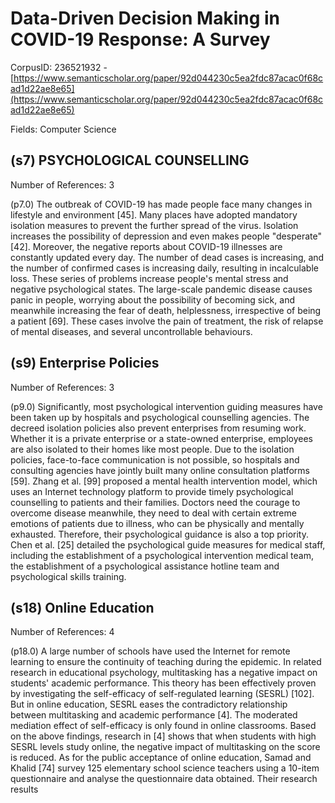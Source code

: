 # Data-Driven Decision Making in COVID-19 Response: A Survey

CorpusID: 236521932 - [https://www.semanticscholar.org/paper/92d044230c5ea2fdc87acac0f68cad1d22ae8e65](https://www.semanticscholar.org/paper/92d044230c5ea2fdc87acac0f68cad1d22ae8e65)

Fields: Computer Science

## (s7) PSYCHOLOGICAL COUNSELLING
Number of References: 3

(p7.0) The outbreak of COVID-19 has made people face many changes in lifestyle and environment [45]. Many places have adopted mandatory isolation measures to prevent the further spread of the virus. Isolation increases the possibility of depression and even makes people "desperate" [42]. Moreover, the negative reports about COVID-19 illnesses are constantly updated every day. The number of dead cases is increasing, and the number of confirmed cases is increasing daily, resulting in incalculable loss. These series of problems increase people's mental stress and negative psychological states. The large-scale pandemic disease causes panic in people, worrying about the possibility of becoming sick, and meanwhile increasing the fear of death, helplessness, irrespective of being a patient [69]. These cases involve the pain of treatment, the risk of relapse of mental diseases, and several uncontrollable behaviours.
## (s9) Enterprise Policies
Number of References: 3

(p9.0) Significantly, most psychological intervention guiding measures have been taken up by hospitals and psychological counselling agencies. The decreed isolation policies also prevent enterprises from resuming work. Whether it is a private enterprise or a state-owned enterprise, employees are also isolated to their homes like most people. Due to the isolation policies, face-to-face communication is not possible, so hospitals and consulting agencies have jointly built many online consultation platforms [59]. Zhang et al. [99] proposed a mental health intervention model, which uses an Internet technology platform to provide timely psychological counselling to patients and their families. Doctors need the courage to overcome disease meanwhile, they need to deal with certain extreme emotions of patients due to illness, who can be physically and mentally exhausted. Therefore, their psychological guidance is also a top priority. Chen et al. [25] detailed the psychological guide measures for medical staff, including the establishment of a psychological intervention medical team, the establishment of a psychological assistance hotline team and psychological skills training.
## (s18) Online Education
Number of References: 4

(p18.0) A large number of schools have used the Internet for remote learning to ensure the continuity of teaching during the epidemic. In related research in educational psychology, multitasking has a negative impact on students' academic performance. This theory has been effectively proven by investigating the self-efficacy of self-regulated learning (SESRL) [102]. But in online education, SESRL eases the contradictory relationship between multitasking and academic performance [4]. The moderated mediation effect of self-efficacy is only found in online classrooms. Based on the above findings, research in [4] shows that when students with high SESRL levels study online, the negative impact of multitasking on the score is reduced. As for the public acceptance of online education, Samad and Khalid [74] survey 125 elementary school science teachers using a 10-item questionnaire and analyse the questionnaire data obtained. Their research results
